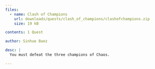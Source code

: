 ```yaml
---
files:
  - name: Clash of Champions
    url: downloads/quests/clash_of_champions/clashofchampions.zip
    size: 19 kB

contents: 1 Quest

author: Sinhue Baez

desc: |
  You must defeat the three champions of Chaos.

---
```

